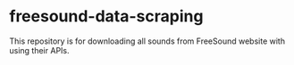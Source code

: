 # freesound-data-scraping
This repository is for downloading all sounds from FreeSound website with using their APIs.
